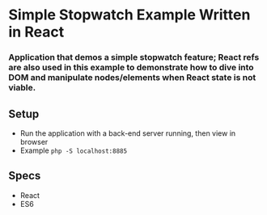 # Simple Stopwatch Example Written in React

### Application that demos a simple stopwatch feature; React refs are also used in this example to demonstrate how to dive into DOM and manipulate nodes/elements when React state is not viable.

## Setup
- Run the application with a back-end server running, then view in browser
- Example `php -S localhost:8885`

## Specs
- React
- ES6
